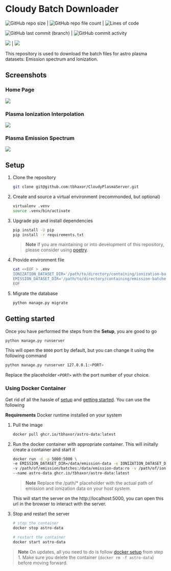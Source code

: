 # Cloudy Batch Downloader

![GitHub repo size](https://img.shields.io/github/repo-size/tbhaxor/CloudyPlasmaServer) |
![GitHub repo file count](https://img.shields.io/github/directory-file-count/tbhaxor/CloudyPlasmaServer) |
![Lines of code](https://img.shields.io/tokei/lines/github.com/tbhaxor/CloudyPlasmaServer#.vscode)

![GitHub last commit (branch)](https://img.shields.io/github/last-commit/tbhaxor/CloudyPlasmaServer/main) |
![GitHub commit activity](https://img.shields.io/github/commit-activity/m/tbhaxor/CloudyPlasmaServer)

<p align="center">

<img src="https://results.pre-commit.ci/badge/github/tbhaxor/CloudyPlasmaServer/main.svg" /> | <img src="https://github.com/tbhaxor/CloudyPlasmaServer/actions/workflows/ci.yml/badge.svg?branch=main" />

</p>

This repository is used to download the batch files for astro plasma datasets: Emission spectrum and Ionization.

## Screenshots

### Home Page

![](https://i.imgur.com/cjDgnfe.png)

### Plasma Ionization Interpolation

![](https://i.imgur.com/Q3TcxPZ.png)

### Plasma Emission Spectrum

![](https://i.imgur.com/tFIX3Y5.png)

## Setup

1. Clone the repository

    ```sh
    git clone git@github.com:tbhaxor/CloudyPlasmaServer.git
    ```

2. Create and source a virtual environment (recommonded, but optional)

    ```sh
    virtualenv .venv
    source .venv/bin/activate
    ```

3. Upgrade pip and install dependencies

    ```sh
    pip install -U pip
    pip install -r requirements.txt
    ```

    > **Note** If you are maintaining or into development of this repository, please consider using [poetry](https://python-poetry.org/).

4. Provide environment file

    ```sh
    cat <<EOF > .env
    IONIZATION_DATASET_DIR='/path/to/directory/containing/ionization-batches'
    EMISSION_DATASET_DIR='/path/to/directory/containing/emission-batches'
    EOF
    ```


5. Migrate the database

    ```sh
    python manage.py migrate
    ```

## Getting started

Once you have performed the steps from the **Setup**, you are good to go

```sh
python manage.py runserver
```

This will open the `8000` port by default, but you can change it using the following command

```sh
python manage.py runserver 127.0.0.1:<PORT>
```

Replace the placeholder `<PORT>` with the port number of your choice.


### Using Docker Container

Get rid of all the hassle of [setup](#setup) and [getting started](#getting-started). You can use the following

**Requirements** Docker runtime installed on your system

1. Pull the image
    ```sh
    docker pull ghcr.io/tbhaxor/astro-data:latest
    ```
2. Run the docker container with appropriate container. This will iniitally create a container and start it
    ```sh
    docker run -d -p 5000:5000 \
    -e EMISSION_DATASET_DIR=/data/emission-data -e IONIZATION_DATASET_DIR=/data/ionization-data \
    -v /path/of/emission/batches:/data/emission-data:ro -v /path/of/ionization/batches:/data/ionization-data:ro \
    --name astro-data ghcr.io/tbhaxor/astro-data:latest
    ```

    > **Note** Replace the /path/* placeholder with the actual path of emission and ionization data on your host system.

    This will start the server on the http://localhost:5000, you can open this url in the browser to interact with the server.

3. Stop and restart the server
    ```sh
    # stop the container
    docker stop astro-data

    # restart the container
    docker start astro-data
    ```

> **Note** On updates, all you need to do is follow [docker setup](#using-docker-container) from step 1. Make sure you delete the container (`docker rm -f astro-data`) before moving forward.
